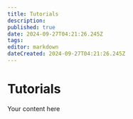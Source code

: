 ```yaml
---
title: Tutorials
description: 
published: true
date: 2024-09-27T04:21:26.245Z
tags: 
editor: markdown
dateCreated: 2024-09-27T04:21:26.245Z
---
```


# Tutorials
Your content here